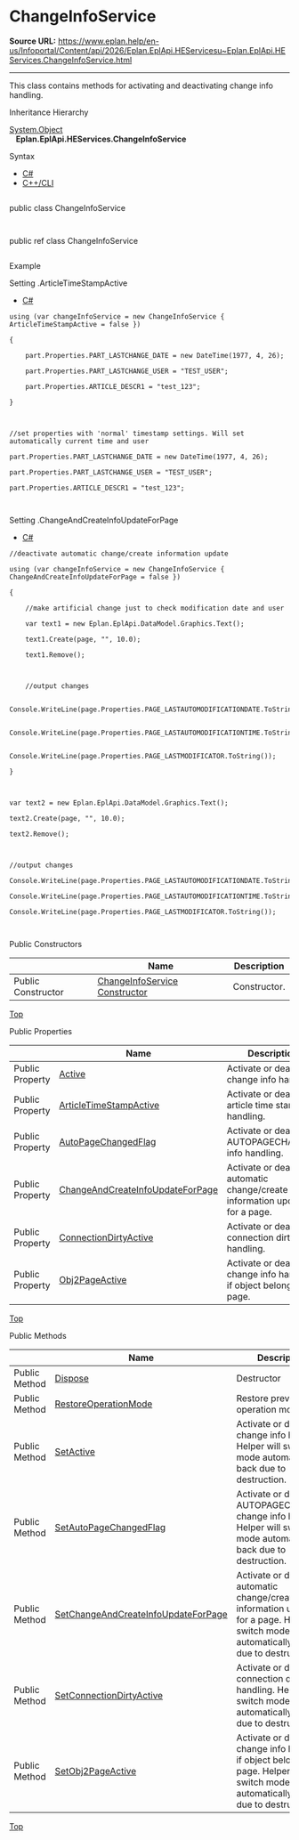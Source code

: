 # ChangeInfoService

**Source URL:** https://www.eplan.help/en-us/Infoportal/Content/api/2026/Eplan.EplApi.HEServicesu~Eplan.EplApi.HEServices.ChangeInfoService.html

---

This class contains methods for activating and deactivating change info handling.

Inheritance Hierarchy

[System.Object](#)  
   **Eplan.EplApi.HEServices.ChangeInfoService**

Syntax

- [C#](#i-syntax-CS)
- [C++/CLI](#i-syntax-CPP2005)

```
```
public class ChangeInfoService
```
```

```
```
public ref class ChangeInfoService
```
```

Example

Setting .ArticleTimeStampActive

- [C#](#i-tab-content-5fa6c698-dd44-4b35-9262-c93922cc87d3)

```
using (var changeInfoService = new ChangeInfoService { ArticleTimeStampActive = false })

{

    part.Properties.PART_LASTCHANGE_DATE = new DateTime(1977, 4, 26);

    part.Properties.PART_LASTCHANGE_USER = "TEST_USER";

    part.Properties.ARTICLE_DESCR1 = "test_123";

}



//set properties with 'normal' timestamp settings. Will set automatically current time and user

part.Properties.PART_LASTCHANGE_DATE = new DateTime(1977, 4, 26);

part.Properties.PART_LASTCHANGE_USER = "TEST_USER";

part.Properties.ARTICLE_DESCR1 = "test_123";



```

Setting .ChangeAndCreateInfoUpdateForPage

- [C#](#i-tab-content-c848549f-c4e7-4241-af7f-6bf45108ed9d)

```
//deactivate automatic change/create information update

using (var changeInfoService = new ChangeInfoService { ChangeAndCreateInfoUpdateForPage = false })

{

    //make artificial change just to check modification date and user

    var text1 = new Eplan.EplApi.DataModel.Graphics.Text();

    text1.Create(page, "", 10.0);

    text1.Remove();



    //output changes

    Console.WriteLine(page.Properties.PAGE_LASTAUTOMODIFICATIONDATE.ToString());

    Console.WriteLine(page.Properties.PAGE_LASTAUTOMODIFICATIONTIME.ToString());

    Console.WriteLine(page.Properties.PAGE_LASTMODIFICATOR.ToString());

}



var text2 = new Eplan.EplApi.DataModel.Graphics.Text();

text2.Create(page, "", 10.0);

text2.Remove();



//output changes

Console.WriteLine(page.Properties.PAGE_LASTAUTOMODIFICATIONDATE.ToString());

Console.WriteLine(page.Properties.PAGE_LASTAUTOMODIFICATIONTIME.ToString());

Console.WriteLine(page.Properties.PAGE_LASTMODIFICATOR.ToString());



```

Public Constructors

|  | Name | Description |
| --- | --- | --- |
| Public Constructor | [ChangeInfoService Constructor](Eplan.EplApi.HEServicesu~Eplan.EplApi.HEServices.ChangeInfoService~_ctor.html) | Constructor. |

[Top](#top)



Public Properties

|  | Name | Description |
| --- | --- | --- |
| Public Property | [Active](Eplan.EplApi.HEServicesu~Eplan.EplApi.HEServices.ChangeInfoService~Active.html) | Activate or deactivate change info handling. |
| Public Property | [ArticleTimeStampActive](Eplan.EplApi.HEServicesu~Eplan.EplApi.HEServices.ChangeInfoService~ArticleTimeStampActive.html) | Activate or deactivate article time stamp handling. |
| Public Property | [AutoPageChangedFlag](Eplan.EplApi.HEServicesu~Eplan.EplApi.HEServices.ChangeInfoService~AutoPageChangedFlag.html) | Activate or deactivate AUTOPAGECHANGED info handling. |
| Public Property | [ChangeAndCreateInfoUpdateForPage](Eplan.EplApi.HEServicesu~Eplan.EplApi.HEServices.ChangeInfoService~ChangeAndCreateInfoUpdateForPage.html) | Activate or deactivate automatic change/create information update for a page. |
| Public Property | [ConnectionDirtyActive](Eplan.EplApi.HEServicesu~Eplan.EplApi.HEServices.ChangeInfoService~ConnectionDirtyActive.html) | Activate or deactivate connection dirty bit handling. |
| Public Property | [Obj2PageActive](Eplan.EplApi.HEServicesu~Eplan.EplApi.HEServices.ChangeInfoService~Obj2PageActive.html) | Activate or deactivate change info handling if object belongs to page. |

[Top](#top)

Public Methods

|  | Name | Description |
| --- | --- | --- |
| Public Method | [Dispose](Eplan.EplApi.HEServicesu~Eplan.EplApi.HEServices.ChangeInfoService~Dispose().html) | Destructor |
| Public Method | [RestoreOperationMode](Eplan.EplApi.HEServicesu~Eplan.EplApi.HEServices.ChangeInfoService~RestoreOperationMode.html) | Restore previous operation mode. |
| Public Method | [SetActive](Eplan.EplApi.HEServicesu~Eplan.EplApi.HEServices.ChangeInfoService~SetActive.html) | Activate or deactivate change info handling. Helper will switch mode automatically back due to destruction. |
| Public Method | [SetAutoPageChangedFlag](Eplan.EplApi.HEServicesu~Eplan.EplApi.HEServices.ChangeInfoService~SetAutoPageChangedFlag.html) | Activate or deactivate AUTOPAGECHANGED change info handling. Helper will switch mode automatically back due to destruction. |
| Public Method | [SetChangeAndCreateInfoUpdateForPage](Eplan.EplApi.HEServicesu~Eplan.EplApi.HEServices.ChangeInfoService~SetChangeAndCreateInfoUpdateForPage.html) | Activate or deactivate automatic change/create information update for a page. Helper will switch mode automatically back due to destruction. |
| Public Method | [SetConnectionDirtyActive](Eplan.EplApi.HEServicesu~Eplan.EplApi.HEServices.ChangeInfoService~SetConnectionDirtyActive.html) | Activate or deactivate connection dirty bit handling. Helper will switch mode automatically back due to destruction. |
| Public Method | [SetObj2PageActive](Eplan.EplApi.HEServicesu~Eplan.EplApi.HEServices.ChangeInfoService~SetObj2PageActive.html) | Activate or deactivate change info handling if object belongs to page. Helper will switch mode automatically back due to destruction. |

[Top](#top)
